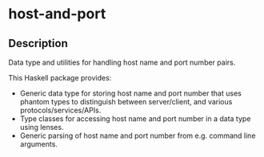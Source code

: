 # host-and-port

## Description

Data type and utilities for handling host name and port number pairs.

This Haskell package provides:

* Generic data type for storing host name and port number that uses phantom
  types to distinguish between server/client, and various
  protocols/services/APIs.
* Type classes for accessing host name and port number in a data type using
  lenses.
* Generic parsing of host name and port number from e.g. command line
  arguments.
